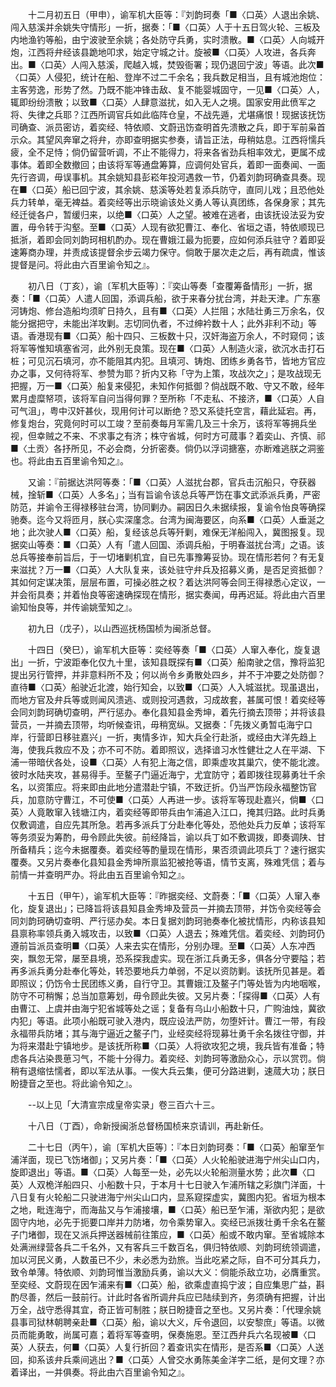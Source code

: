 <!-- { "loadSidebar": true } -->
　　十二月初五日（甲申），谕军机大臣等：『刘韵珂奏「■〈口英〉人退出余姚、闯入慈溪并余姚失守情形」一折，据奏：「■〈口英〉人于十五日驾火轮、三板及内地渔钓等船，由宁波驶至余姚；各处防守兵勇，实时溃散。■〈口英〉人向城开炮，江西将弁经该县跪地叩求，始定守城之计。旋被■〈口英〉人攻进，各兵奔出。■〈口英〉人闯入慈溪，爬越入城，焚毁衙署；现仍退回宁波」等语。此次■〈口英〉人侵犯，统计在船、登岸不过二千余名；我兵数足相当，且有城池炮位：主客劳逸，形势了然。乃既不能冲锋击敌、复不能婴城固守，一见■〈口英〉人，辄即纷纷溃散；以致■〈口英〉人肆意滋扰，如入无人之境。国家安用此偾军之将、失律之兵耶？江西所调官兵如此临阵仓皇，不战先遁，尤堪痛恨！现据该抚饬司确查、派员密访，着奕经、特依顺、文蔚迅饬查明首先溃散之兵，即于军前枭首示众。其望风奔窜之将弁，亦即查明据实参奏，请旨正法，毋稍姑息。江西将懦兵疲，全不足恃；倘仍留营听调，不止不能得力，将来各省劲兵相率效尤，更属不成事体。着即全数撤回；由该将军等通盘筹算，应调何处官兵，着即一面奏闻、一面先行咨调，毋误事机。其余姚知县彭崧年投河遇救一节，仍着刘韵珂确查具奏。现在■〈口英〉船已回宁波，其余姚、慈溪等处若复添兵防守，直同儿戏；且恐他处兵力转单，毫无裨益。着奕经等出示晓谕该处义勇人等认真团练，各保身家；其先经迁徙各户，暂缓归来，以绝■〈口英〉人之望。被难在逃者，由该抚设法妥为安置，毋令转于沟壑。至■〈口英〉人现有欲犯曹江、奉化、省垣之语，特依顺现已抵浙，着即会同刘韵珂相机酌办。现在曹娥江最为扼要，应如何添兵驻守？着即妥速筹商办理，并责成该提督余步云竭力保守。倘敢于屡次走之后，再有疏虞，惟该提督是问。将此由六百里谕令知之』。

　　初八日（丁亥），谕〔军机大臣等〕：『奕山等奏「查覆筹备情形」一折，据奏：「■〈口英〉人遣人回国，添调兵船，欲于来春分扰台湾，并赴天津。广东塞河铸炮、修台造船均须旷日持久，且有■〈口英〉人拦阻；水陆壮勇三万余名，仅能分据把守，未能出洋攻剿。志切同仇者，不过绅衿数十人；此外非利不动」等语。香港现有■〈口英〉船十四只、三板数十只，汉奸海盗万余人，不时窥伺；该将军等惟知填塞省河，此外别无良策。现在■〈口英〉人制造火滚，欲沉水击打石桩；可见沉石填河，亦不能阻其内犯。且填河、铸炮、团练乡勇各节，皆地方官应办之事，又何待将军、参赞为耶？折内又称「守为上策，攻战次之」；是攻战现无把握，万一■〈口英〉船复来侵犯，未知作何抵御？倘战既不敢、守又不敢，经年累月虚糜帑项，该将军自问当得何罪？至所称「不走私、不接济，■〈口英〉人自可气沮」，粤中汉奸甚伙，现用何计可以断绝？恐又系徒托空言，藉此延宕。再，修复炮台，究竟何时可以工竣？至前奏每月军需几及三十余万，该将军等拥兵坐视，但幸贼之不来、不求事之有济；株守省城，何时方可蒇事？着奕山、齐慎、祁■〈土贡〉各抒所见，不必会商，分折密奏。倘仍以浮词搪塞，亦断难逃朕之洞鉴也。将此由五百里谕令知之』。

　　又谕：『前据达洪阿等奏：「■〈口英〉人滋扰台郡，官兵击沉船只，夺获器械，捦斩■〈口英〉人多名」；当有旨谕令该总兵等严饬在事文武添派兵勇，严密防范，并谕令王得禄移驻台湾，协同剿办。嗣因日久未据续报，复谕令怡良等确探驰奏。迄今又将匝月，朕心实深廑念。台湾为闽海要区，向系■〈口英〉人垂涎之地；此次驶人■〈口英〉船，复经该总兵等歼剿，难保无洋船闯入，冀图报复。现据奕山等奏：■〈口英〉人有「遣人回国、添调兵船，于明春滋扰台湾」之语。该总兵等接奉前旨后，于一切堵剿机宜，自已先事豫筹妥协。现在情形若何？有无复来滋扰？万一■〈口英〉人大队复来，该处驻守弁兵及招募义勇，是否足资抵御？其如何定谋决策，层层布置，可操必胜之权？着达洪阿等会同王得禄悉心定议，一并会衔具奏；并着怡良等密速确探现在情形，据实奏闻，毋再迟延。将此由六百里谕知怡良等，并传谕姚莹知之』。

　　初九日（戊子），以山西巡抚杨国桢为闽浙总督。

　　十四日（癸巳），谕军机大臣等：奕经等奏「■〈口英〉人窜入奉化，旋复退出」一折，宁波距奉化仅九十里，该知县既探有■〈口英〉船南驶之信，豫将监犯提出另行管押，并非意料所不及；何以尚令乡勇散处四乡，并不于冲要之处防御？直待■〈口英〉船驶近北渡，始行知会，以致■〈口英〉人入城滋扰。现虽退出，而地方官及弁兵等或则闻风溃逃、或则投河遇救，习成故套，甚属可恨！着奕经等会同刘韵珂确切查明，严行惩办。奉化县知县金秀坤，着先行摘去顶带；并将该县营员，一并摘去顶带，均听候查讯，毋稍宽纵。又据奏：「先拨义勇暂屯海宁口岸，行营即日移驻嘉兴」一折，夷情多诈，知大兵全行赴浙，或经由大洋先趋上海，使我兵救应不及；亦不可不防。着即照议，选择谙习水性健壮之人在平湖、下浦一带暗伏各处，设■〈口英〉人有犯上海之信，即乘虚攻其巢穴，使不能北渡。彼时水陆夹攻，甚易得手。至鳌子门逼近海宁，尤宜防守；着即拨往现募勇壮千余名，以资策应。将来即由此地分遣潜赴宁镇，不致迂折。仍当严饬段永福整饬官兵，加意防守曹江，不可使■〈口英〉人再进一步。该将军等现赴嘉兴，倘■〈口英〉人竟敢窜入钱塘江内，着奕经等即带兵由乍浦追入江口，掩其归路。此时兵勇仅敷调遣，自应先其所急。若再多派兵丁分赴奉化等处，恐他处兵力反单；该将军等务须妥为筹酌，毋令顾此失彼。前经降旨，谕以兵丁如不敷调拨，即奏调陕、甘所备精兵；迄今未据覆奏。着奕经等酌量现在情形，果否须调此项兵丁？速行据实覆奏。又另片奏奉化县知县金秀坤所禀监犯被抢等语，情节支离，殊难凭信；着与前情一并查明严办。将此由五百里谕令知之』。

　　十五日（甲午），谕军机大臣等：『昨据奕经、文蔚奏：「■〈口英〉人窜入奉化，旋复退出」；已降旨将该县知县金秀坤及营员一并摘去顶带，并饬令奕经等会同刘韵珂确切查明、严行惩办矣。本日复据刘韵珂驰奏奉化被扰情形，内称该县知县禀称率领兵勇入城攻击，以致■〈口英〉人退去；殊难凭信。着奕经、刘韵珂仍遵前旨派员查明■〈口英〉人来去实在情形，分别办理。至■〈口英〉人东冲西突，飘忽无常，屡至县境，恐系探我虚实。现在浙江兵勇无多，俱各分守要隘；若再多派兵勇分赴奉化等处，转恐要地兵力单弱，不足以资防剿。该抚所见甚是。着即照议；仍饬令士民团练义勇，自行守卫。其曹娥江及鳌子门等处皆为内地咽喉，防守不可稍懈；总当加意筹划，毋令顾此失彼。又另片奏：「探得■〈口英〉人有由曹江、上虞并由海宁犯省城等处之谣；复备有乌山小船数十只，广购油烛，冀欲内犯」等语。此项小船既可驶入港内，既应设法严防，勿堕奸计。曹江一带，有段永福带兵防堵；其与海宁逼近之鳌子门，业经奕经将现募壮勇千余名拨往守御，并为将来潜赴宁镇地步。是该抚所称■〈口英〉人将欲攻犯之境，我兵皆有准备；特虑各兵沾染畏葸习气，不能十分得力。着奕经、刘韵珂等激励众心，示以赏罚。倘稍有退缩怯懦者，即以军法从事。一俟大兵云集，便可分路进剿，速蒇大功；朕日盼捷音之至也。将此谕令知之』。

　　--以上见「大清宣宗成皇帝实录」卷三百六十三。

　　十八日（丁酉），命新授闽浙总督杨国桢来京请训，再赴新任。

　　二十七日（丙午），谕〔军机大臣等〕：『本日刘韵珂奏：「■〈口英〉船窜至乍浦洋面，现已飞饬堵御」；又另片奏：「■〈口英〉人火轮船驶进海宁州尖山口内，旋即退出」等语。■〈口英〉人每至一处，必先以火轮船测量水势；此次■〈口英〉人双桅洋船四只、小船数十只，于本月十七日驶入乍浦所辖之彩旗门洋面，十八日复有火轮船二只驶进海宁州尖山口内，显系窥探虚实，冀图内犯。省垣为根本之地，毗连海宁，而海盐又与乍浦接壤，■〈口英〉船已至乍浦，渐欲内犯；是欲固守内地，必先于扼要口岸并力防堵，勿令乘势窜入。奕经已派拨壮勇千余名在鳌子门堵御，现在又派兵押送器械前往策应，■〈口英〉船或不敢内窜。至省城除本处满洲绿营各兵二千名外，又有客兵三千数百名，俱归特依顺、刘韵珂统领调遣，加以河民义勇，人数虽已不少，未必悉为劲旅。当此吃紧之际，自不可分其兵力，致令单薄。特依顺、刘韵珂惟当激励兵勇，谕以大义：倘能杀敌立功，必膺重赏。至奕经、文蔚现在因乍浦来有■〈口英〉船，欲乘虚直捣宁波；自应集思广益，斟酌尽善，然后一鼓前行。计此时各省所调弁兵应已陆续到齐，务须确有把握，计出万全，战守悉得其宜，奇正皆可制胜；朕日盼捷音之至也。又另片奏：「代理余姚县事司狱林朝聘亲赴■〈口英〉船，谕以大义，斥令退回，以安黎庶」等语。以微员而能勇敢，尚属可嘉；着将军等查明，保奏施恩。至江西弁兵六名现被■〈口英〉人获去，何■〈口英〉人复行折回？着查讯实在情形，是否系■〈口英〉人送回，抑系该弁兵乘间逃出？■〈口英〉人曾交水勇陈美金洋字二纸，是何文理？亦着译出，一并俱奏。将此由六百里谕令知之』。

